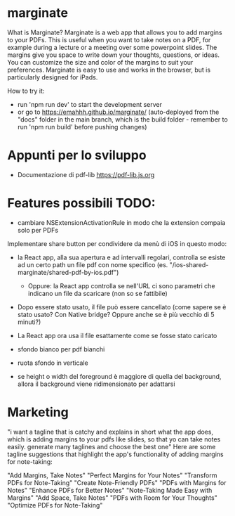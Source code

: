 # marginate

What is Marginate?
Marginate is a web app that allows you to add margins to your PDFs. This is useful when you want to take notes on a PDF, for example during a lecture or a meeting over some powerpoint slides. The margins give you space to write down your thoughts, questions, or ideas. You can customize the size and color of the margins to suit your preferences. Marginate is easy to use and works in the browser, but is particularly designed for iPads.

How to try it:
- run 'npm run dev' to start the development server
- or go to https://emahhh.github.io/marginate/ (auto-deployed from the "docs" folder in the main branch, which is the build folder - remember to run 'npm run build' before pushing changes)

# Appunti per lo sviluppo
- Documentazione di pdf-lib https://pdf-lib.js.org

# Features possibili TODO:

-  cambiare <key>NSExtensionActivationRule</key> in modo che la extension compaia solo per PDFs


Implementare share button per condividere da menù di iOS in questo modo:
- la React app, alla sua apertura e ad intervalli regolari, controlla se esiste ad un certo path un file pdf con nome specifico (es. "/ios-shared-marginate/shared-pdf-by-ios.pdf")
  - Oppure: la React app controlla se nell'URL ci sono parametri che indicano un file da scaricare (non so se fattibile)
- Dopo essere stato usato, il file può essere cancellato (come sapere se è stato usato? Con Native bridge? Oppure anche se è più vecchio di 5 minuti?)
- La React app ora usa il file esattamente come se fosse stato caricato

- sfondo bianco per pdf bianchi
- ruota sfondo in verticale
- se height o width del foreground è maggiore di quella del background, allora il background viene ridimensionato per adattarsi

# Marketing
"i want a tagline that is catchy and explains in short what the app does, which is adding margins to your pdfs like slides, so that yo can take notes easily. generate many taglines and choose the best one"
Here are some tagline suggestions that highlight the app's functionality of adding margins for note-taking:

"Add Margins, Take Notes"
"Perfect Margins for Your Notes"
"Transform PDFs for Note-Taking"
"Create Note-Friendly PDFs"
"PDFs with Margins for Notes"
"Enhance PDFs for Better Notes"
"Note-Taking Made Easy with Margins"
"Add Space, Take Notes"
"PDFs with Room for Your Thoughts"
"Optimize PDFs for Note-Taking"